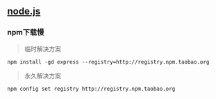 ## [node.js][node] ##

### npm下载慢 ###
>临时解决方案

	npm install -gd express --registry=http://registry.npm.taobao.org
>永久解决方案

	npm config set registry http://registry.npm.taobao.org



[node]:https://nodejs.org/en/